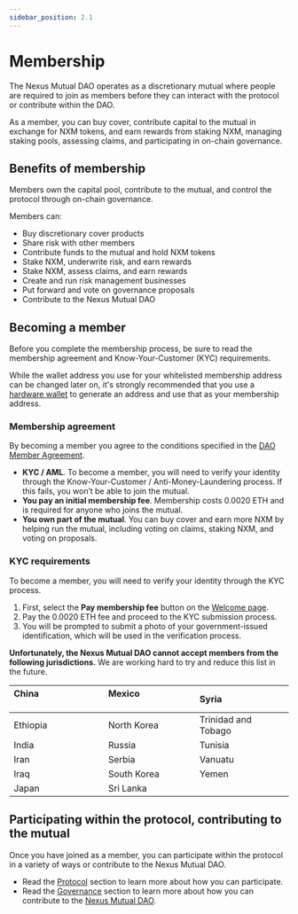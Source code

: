 ```yaml
---
sidebar_position: 2.1
---
```


# Membership

The Nexus Mutual DAO operates as a discretionary mutual where people are required to join as members before they can interact with the protocol or contribute within the DAO.

As a member, you can buy cover, contribute capital to the mutual in exchange for NXM tokens, and earn rewards from staking NXM, managing staking pools, assessing claims, and participating in on-chain governance.

## Benefits of membership

Members own the capital pool, contribute to the mutual, and control the protocol through on-chain governance.

Members can:
* Buy discretionary cover products
* Share risk with other members
* Contribute funds to the mutual and hold NXM tokens
* Stake NXM, underwrite risk, and earn rewards
* Stake NXM, assess claims, and earn rewards
* Create and run risk management businesses
* Put forward and vote on governance proposals
* Contribute to the Nexus Mutual DAO

## Becoming a member

Before you complete the membership process, be sure to read the membership agreement and Know-Your-Customer (KYC) requirements.

While the wallet address you use for your whitelisted membership address can be changed later on, it's strongly recommended that you use a [hardware wallet](https://support.mycrypto.com/staying-safe/hardware-wallet-recommendations/) to generate an address and use that as your membership address.

### Membership agreement

By becoming a member you agree to the conditions specified in the [DAO Member Agreement](https://uploads-ssl.webflow.com/62d8193ce9880895261daf4a/63d0f45aacb2752b543ddcaf_Nexus-Mutual-DAO-Member-Agreement-FIN.pdf).

* **KYC / AML**. To become a member, you will need to verify your identity through the Know-Your-Customer / Anti-Money-Laundering process. If this fails, you won’t be able to join the mutual.
* **You pay an initial membership fee**. Membership costs 0.0020 ETH and is required for anyone who joins the mutual.
* **You own part of the mutual**. You can buy cover and earn more NXM by helping run the mutual, including voting on claims, staking NXM, and voting on proposals.

### KYC requirements

To become a member, you will need to verify your identity through the KYC process.

1. First, select the **Pay membership fee** button on the [Welcome page](https://app.nexusmutual.io/home).
2. Pay the 0.0020 ETH fee and proceed to the KYC submission process.
3. You will be prompted to submit a photo of your government-issued identification, which will be used in the verification process.

**Unfortunately, the Nexus Mutual DAO cannot accept members from the following jurisdictions.** We are working hard to try and reduce this list in the future.

| China &nbsp; &nbsp; &nbsp; &nbsp; &nbsp; &nbsp; &nbsp; &nbsp; &nbsp; &nbsp; &nbsp; &nbsp; &nbsp; | Mexico &nbsp; &nbsp; &nbsp; &nbsp; &nbsp; &nbsp; &nbsp; &nbsp; &nbsp; &nbsp; &nbsp; | Syria               |
|:-------------------------------------------------------------------------------------------------|:------------------------------------------------------------------------------------|:--------------------|
| Ethiopia                                                                                         | North Korea                                                                         | Trinidad and Tobago |
| India                                                                                            | Russia                                                                              | Tunisia             |
| Iran                                                                                             | Serbia                                                                              | Vanuatu             |
| Iraq                                                                                             | South Korea                                                                         | Yemen               |
| Japan                                                                                            | Sri Lanka                                                                           |                     |

## Participating within the protocol, contributing to the mutual

Once you have joined as a member, you can participate within the protocol in a variety of ways or contribute to the Nexus Mutual DAO.
* Read the [Protocol](/protocol/) section to learn more about how you can participate.
* Read the [Governance](/governance/) section to learn more about how you can contribute to the [Nexus Mutual DAO](/governance/dao).
